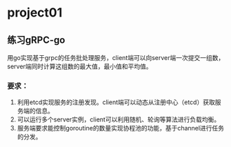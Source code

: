 # project01

## 练习gRPC-go

用go实现基于grpc的任务批处理服务，client端可以向server端一次提交一组数，server端同时计算这组数的最大值，最小值和平均值。
### 要求：
1. 利用etcd实现服务的注册发现。client端可以动态从注册中心（etcd）获取服务端的信息。
2. 可以运行多个server实例，client可以利用随机、轮询等算法进行负载均衡。
3. 服务端要求能控制goroutine的数量实现协程池的功能，基于channel进行任务的分发。
